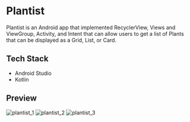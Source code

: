 # Plantist

Plantist is an Android app that implemented RecyclerView, Views and ViewGroup, Activity, and Intent that can allow users to get a list of Plants that can be displayed as a Grid, List, or Card.

## Tech Stack
- Android Studio
- Kotlin

## Preview
![plantist_1](https://user-images.githubusercontent.com/75899815/210578014-c94965ed-94ac-4ed5-b584-95f8ef1694f0.png)
![plantist_2](https://user-images.githubusercontent.com/75899815/210578022-adcf2daa-fb29-45d3-bfde-e796193b0e9a.png)
![plantist_3](https://user-images.githubusercontent.com/75899815/210578025-93c57ad9-f63f-4772-912e-544023f0ce83.png)
